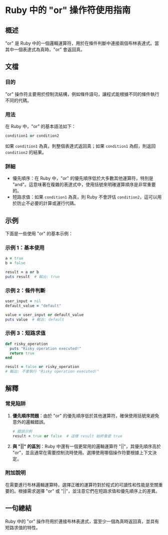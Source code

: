 <!--
Meta Description: # Ruby 中的 "or" 操作符使用指南 ## 概述 "or" 是 Ruby 中的一個邏輯運算符，用於在條件判斷中連接兩個布林表達式。當其中一個表達式為真時，"or" 會返回真。 ## 文檔 ### 目的 "or" 操作符主要用於控制流結構，例如條件語句，讓程式能根據不同的條件執行不同的代碼。 ...
Meta Keywords: ruby, true, result, condition1, condition2
-->

# Ruby 中的 "or" 操作符使用指南

## 概述
"or" 是 Ruby 中的一個邏輯運算符，用於在條件判斷中連接兩個布林表達式。當其中一個表達式為真時，"or" 會返回真。

## 文檔
### 目的
"or" 操作符主要用於控制流結構，例如條件語句，讓程式能根據不同的條件執行不同的代碼。

### 用法
在 Ruby 中，"or" 的基本語法如下：
```ruby
condition1 or condition2
```
如果 `condition1` 為真，則整個表達式返回真；如果 `condition1` 為假，則返回 `condition2` 的結果。

### 詳細
- 優先順序：在 Ruby 中，"or" 的優先順序低於大多數其他運算符，特別是 "and"。這意味著在複雜的表達式中，使用括號來明確運算順序是非常重要的。
- 短路求值：如果 `condition1` 為真，則 Ruby 不會評估 `condition2`，這可以用於防止不必要的計算或運行代碼。

## 示例
下面是一些使用 "or" 的基本示例：

### 示例 1：基本使用
```ruby
a = true
b = false

result = a or b
puts result  # 輸出: true
```

### 示例 2：條件判斷
```ruby
user_input = nil
default_value = "default"

value = user_input or default_value
puts value  # 輸出: default
```

### 示例 3：短路求值
```ruby
def risky_operation
  puts "Risky operation executed!"
  return true
end

result = false or risky_operation
# 輸出: 不會執行 "Risky operation executed!"
```

## 解釋
### 常見陷阱
1. **優先順序問題**：由於 "or" 的優先順序低於其他運算符，確保使用括號來避免意外的邏輯錯誤。
   ```ruby
   # 錯誤示例
   result = true or false  # 這樣 result 始終會是 true
   ```

2. **與 "||" 的區別**：Ruby 中還有一個更常用的邏輯運算符 "||"，其優先順序高於 "or"，並且通常在需要控制流時使用。選擇使用哪個操作符要根據上下文決定。

### 附加說明
在需要進行布林邏輯運算時，選擇正確的運算符對於程式的可讀性和性能是至關重要的。根據需求選擇 "or" 或 "||"，並注意它們在短路求值和優先順序上的差異。

## 一句總結
Ruby 中的 "or" 操作符用於連接布林表達式，當至少一個為真時返回真，並具有短路求值的特性。